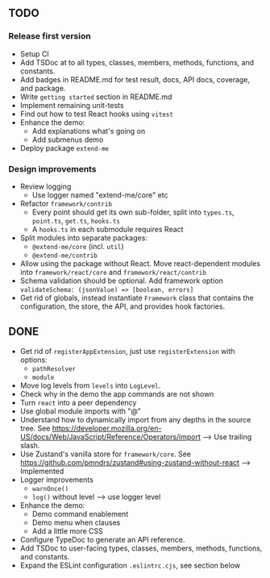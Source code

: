 ## TODO

### Release first version

* Setup CI
* Add TSDoc at to all types, classes, members, methods,
  functions, and constants.
* Add badges in README.md for test result, docs, API docs, coverage,
  and package.
* Write `getting started` section in README.md
* Implement remaining unit-tests
* Find out how to test React hooks using `vitest`
* Enhance the demo:
  - Add explanations what's going on
  - Add submenus demo
* Deploy package `extend-me`

### Design improvements

* Review logging
  * Use logger named "extend-me/core" etc
* Refactor `framework/contrib`
  * Every point should get its own sub-folder, split into
  `types.ts`, `point.ts`, `get.ts`, `hooks.ts`
  * A `hooks.ts` in each submodule requires React
* Split modules into separate packages:
  * `@extend-me/core` (incl. `util`)
  * `@extend-me/contrib`
* Allow using the package without React.
  Move react-dependent modules into `framework/react/core`
  and `framework/react/contrib`
* Schema validation should be optional.
  Add framework option `validateSchema: (jsonValue) => [boolean, errors]`
* Get rid of globals, instead instantiate `Framework` class that
  contains the configuration, the store, the API, and provides hook factories.


## DONE

* Get rid of `registerAppExtension`, just use `registerExtension` with
  options:
  - `pathResolver`
  - `module`
* Move log levels from `levels` into `LogLevel`.
* Check why in the demo the app commands are not shown
* Turn `react` into a peer dependency
* Use global module imports with "@"
* Understand how to dynamically import from any
  depths in the source tree. See
  https://developer.mozilla.org/en-US/docs/Web/JavaScript/Reference/Operators/import
  --> Use trailing slash.
* Use Zustand's vanilla store for `framework/core`. See
  https://github.com/pmndrs/zustand#using-zustand-without-react
  --> Implemented
* Logger improvements
  - `warnOnce()`
  - `log()` without level --> use logger level
* Enhance the demo:
  - Demo command enablement
  - Demo menu when clauses
  - Add a little more CSS
* Configure TypeDoc to generate an API reference.
* Add TSDoc to user-facing types, classes, members, methods,
  functions, and constants.
* Expand the ESLint configuration `.eslintrc.cjs`, see section below

